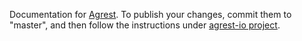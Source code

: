 Documentation for [Agrest](https://agrest.io). To publish your changes, commit them to "master", and then
follow the instructions under [agrest-io project](https://github.com/agrestio/agrest-io).